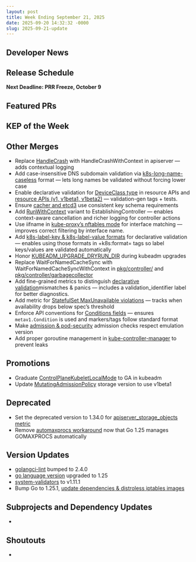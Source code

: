 ```yaml
---
layout: post
title: Week Ending September 21, 2025
date: 2025-09-20 14:32:32 -0000
slug: 2025-09-21-update
---
```


## Developer News


## Release Schedule

**Next Deadline: PRR Freeze, October 9**


## Featured PRs


## KEP of the Week


## Other Merges
* Replace [HandleCrash](https://github.com/kubernetes/kubernetes/pull/134178) with HandleCrashWithContext in apiserver — adds contextual logging
* Add case-insensitive DNS subdomain validation via [k8s-long-name-caseless](https://github.com/kubernetes/kubernetes/pull/134094) format — lets long names be validated without forcing lower case
* Enable declarative validation for [DeviceClass type](https://github.com/kubernetes/kubernetes/pull/134078) in resource APIs and [resource APIs (v1, v1beta1, v1beta2)](https://github.com/kubernetes/kubernetes/pull/134072) — validation-gen tags + tests.
* Ensure [cacher and etcd3](https://github.com/kubernetes/kubernetes/pull/134067) use consistent key schema requirements
* Add [RunWithContext](https://github.com/kubernetes/kubernetes/pull/134061) variant to EstablishingController — enables context-aware cancellation and richer logging for controller actions
* Use iifname in [kube-proxy’s nftables mode](https://github.com/kubernetes/kubernetes/pull/134024) for interface matching — improves correct filtering by interface name.
* Add [k8s-label-key & k8s-label-value formats](https://github.com/kubernetes/kubernetes/pull/134020) for declarative validation — enables using those formats in +k8s:format= tags so label keys/values are validated automatically
* Honor [KUBEADM_UPGRADE_DRYRUN_DIR](https://github.com/kubernetes/kubernetes/pull/134007) during kubeadm upgrades
* Replace WaitForNamedCacheSync with WaitForNamedCacheSyncWithContext in [pkg/controller/](https://github.com/kubernetes/kubernetes/pull/133985) and [pkg/controller/garbagecollector](https://github.com/kubernetes/kubernetes/pull/133984)
* Add fine-grained metrics to distinguish [declarative validation](https://github.com/kubernetes/kubernetes/pull/133946)mismatches & panics — includes a validation_identifier label for better diagnostics.
* Add metric for [StatefulSet MaxUnavailable violations](https://github.com/kubernetes/kubernetes/pull/130951) — tracks when availability drops below spec’s threshold
* Enforce API conventions for [Conditions fields](https://github.com/kubernetes/kubernetes/pull/133605) — ensures `metav1.Condition` is used and markers/tags follow standard format
* Make [admission & pod-security](https://github.com/kubernetes/kubernetes/pull/133178) admission checks respect emulation version
* Add proper goroutine management in [kube-controller-manager](https://github.com/kubernetes/kubernetes/pull/132703) to prevent leaks

## Promotions
* Graduate [ControlPlaneKubeletLocalMode](https://github.com/kubernetes/kubernetes/pull/134106) to GA in kubeadm
* Update [MutatingAdmissionPolicy](https://github.com/kubernetes/kubernetes/pull/133715) storage version to use v1beta1

## Deprecated
* Set the deprecated version to 1.34.0 for [apiserver_storage_objects metric](https://github.com/kubernetes/kubernetes/pull/134028)
* Remove [automaxprocs workaround](https://github.com/kubernetes/kubernetes/pull/133492) now that Go 1.25 manages GOMAXPROCS automatically

## Version Updates
* [golangci-lint](https://github.com/kubernetes/kubernetes/pull/134132) bumped to 2.4.0
* [go language version](https://github.com/kubernetes/kubernetes/pull/134120) upgraded to 1.25
* [system-validators](https://github.com/kubernetes/kubernetes/pull/134089) to v1.11.1
* Bump Go to 1.25.1, [update dependencies & distroless iptables images](https://github.com/kubernetes/kubernetes/pull/134095)


## Subprojects and Dependency Updates

*

## Shoutouts

* 